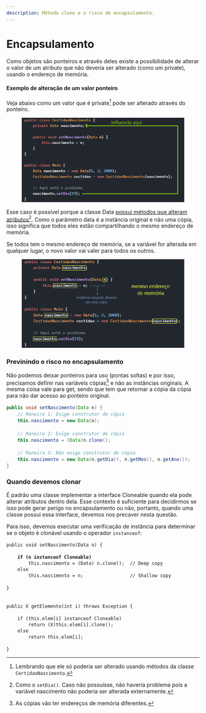 ```yaml
---
description: Método clone e o risco de encapsulamento.
---
```


# Encapsulamento

Como objetos são ponteiros e através deles existe a possibilidade de alterar o valor de um atributo que não deveria ser alterado (como um private), usando o endereço de memória.

#### Exemplo de alteração de um valor ponteiro

Veja abaixo como um valor que é private[^1] pode ser alterado através do ponteiro.

<figure><img src="../../.gitbook/assets/ferindo encapsulmento.png" alt=""><figcaption></figcaption></figure>

Esse caso é possível porque a classe Data [possui métodos que alteram atributos](#user-content-fn-2)[^2]. Como o parâmetro data é a instância original e não uma cópia, isso significa que todos eles estão compartilhando o mesmo endereço de memória.

Se todos tem o mesmo endereço de memória, se a variável for alterada em qualquer lugar, o novo valor vai valer para todos os outros.

<figure><img src="../../.gitbook/assets/instancias com mesmo endereco de memoria.png" alt=""><figcaption></figcaption></figure>

### Previnindo o risco no encapsulamento

Não podemos deixar ponteiros para uso (pontas soltas) e por isso, precisamos definir nas variáveis cópias[^3] e não as instâncias originais. A mesma coisa vale para get, sendo que tem que retornar a cópia da cópia para não dar acesso ao ponteiro original.

```java
public void setNascimento(Data n) {
    // Maneira 1: Exige construtor de cópia
    this.nascimento = new Data(n);
    
    // Maneira 2: Exige construtor de cópia
    this.nascimento = (Data)n.clone();
    
    // Maneira 3: Não exige construtor de cópia
    this.nascimento = new Data(n.getDia(), n.getMes(), n.getAno());
}
```

### Quando devemos clonar

É padrão uma classe implementar a interface Cloneable quando ela pode alterar atributos dentro dela. Esse contexto é suficiente para decidirmos se isso pode gerar perigo no encapsulamento ou não, portanto, quando uma classe possui essa interface, devemos nos precaver nesta questão.

Para isso, devemos executar uma verificação de instância para determinar se o objeto é clonável usando o operador `instanceof`:

<pre class="language-java"><code class="lang-java">public void setNascimento(Data n) {
    
<strong>    if (n instanceof Cloneable)
</strong>        this.nascimento = (Data) n.clone();  // Deep copy
    else
        this.nascimento = n;                 // Shallow copy
    
}


public X getElemento(int i) throws Exception {
    
    if (this.elem[i] instanceof Cloneable)
        return (X)this.elem[i].clone();
    else
        return this.elem[i];
    
}
</code></pre>

[^1]: Lembrando que ele só poderia ser alterado usando métodos da classe `CertidaoNascimento`.

[^2]: Como o `setDia()`. Caso não possuísse, não haveria problema pois a variável nascimento não poderia ser alterada externamente.

[^3]: As cópias vão ter endereços de memória diferentes.
